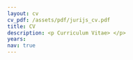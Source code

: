 ```yaml
---
layout: cv
cv_pdf: /assets/pdf/jurijs_cv.pdf
title: CV 
description: <p Curriculum Vitae> </p>
years: 
nav: true
---
```

